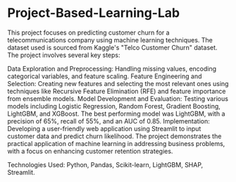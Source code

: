 # Project-Based-Learning-Lab
This project focuses on predicting customer churn for a telecommunications company using machine learning techniques. The dataset used is sourced from Kaggle's "Telco Customer Churn" dataset. The project involves several key steps:

Data Exploration and Preprocessing: Handling missing values, encoding categorical variables, and feature scaling.
Feature Engineering and Selection: Creating new features and selecting the most relevant ones using techniques like Recursive Feature Elimination (RFE) and feature importance from ensemble models.
Model Development and Evaluation: Testing various models including Logistic Regression, Random Forest, Gradient Boosting, LightGBM, and XGBoost. The best performing model was LightGBM, with a precision of 65%, recall of 55%, and an AUC of 0.85.
Implementation: Developing a user-friendly web application using Streamlit to input customer data and predict churn likelihood.
The project demonstrates the practical application of machine learning in addressing business problems, with a focus on enhancing customer retention strategies.

Technologies Used: Python, Pandas, Scikit-learn, LightGBM, SHAP, Streamlit.
